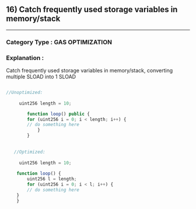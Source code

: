 ## 16) Catch frequently used storage variables in memory/stack


---

### **Category Type** : GAS OPTIMIZATION


### **Explanation** : 

 Catch frequently used storage variables in memory/stack, converting multiple SLOAD into 1 SLOAD


```javascript

//Unoptimized:
   	 
   	 uint256 length = 10;

    	function loop() public {
      	for (uint256 i = 0; i < length; i++) {
       	// do something here
         	}
     	}
   	 
   	 
   //Optimized:
   	 
   	 uint256 length = 10;
   	 
   	function loop() {
    	uint256 l = length;
    	for (uint256 i = 0; i < l; i++) {
    	// do something here
	}
   	}


```





